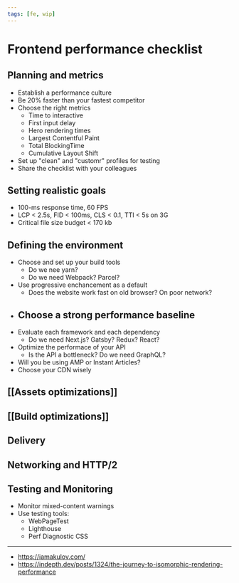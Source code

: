 ```yaml
---
tags: [fe, wip]
---
```


# Frontend performance checklist

## Planning and metrics

- Establish a performance culture
- Be 20% faster than your fastest competitor
- Choose the right metrics
	- Time to interactive
	- First input delay
	- Hero rendering times
	- Largest Contentful Paint
	- Total BlockingTime 
	- Cumulative Layout Shift
- Set up "clean" and "customr" profiles for testing
- Share the checklist with your colleagues

## Setting realistic goals

- 100-ms response time, 60 FPS
- LCP < 2.5s, FID < 100ms, CLS < 0.1, TTI < 5s on 3G
- Critical file size budget < 170 kb

## Defining the environment

- Choose and set up your build tools
	- Do we nee yarn?
	- Do we need Webpack? Parcel?
- Use progressive enchancement as a default
	- Does the website work fast on old browser? On poor network?
- Choose a strong performance baseline
	- 
- Evaluate each framework and each dependency
	- Do we need Next.js? Gatsby? Redux? React?
- Optimize the performace of your API
	- Is the API a bottleneck? Do we need GraphQL?
- Will you be using AMP or Instant Articles?
- Choose your CDN wisely

## [[Assets optimizations]]

## [[Build optimizations]]

## Delivery

## Networking and HTTP/2

## Testing and Monitoring

- Monitor mixed-content warnings
- Use testing tools:
	- WebPageTest
	- Lighthouse
	- Perf Diagnostic CSS

---

- https://iamakulov.com/
- https://indepth.dev/posts/1324/the-journey-to-isomorphic-rendering-performance